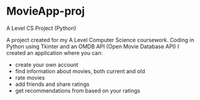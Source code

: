 # MovieApp-proj
A Level CS Project (Python)

A project created for my A Level Computer Science coursework.
Coding in Python using Tkinter and an OMDB API (Open Movie Database API) I created an application where you can:
  - create your own account
  - find information about movies, both current and old
  - rate movies
  - add friends and share ratings
  - get recommendations from based on your ratings
